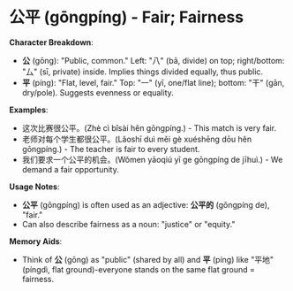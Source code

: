# **公平 (gōngpíng) - Fair; Fairness**

**Character Breakdown**:  
- **公** (gōng): "Public, common." Left: "八" (bā, divide) on top; right/bottom: "厶" (sī, private) inside. Implies things divided equally, thus public.  
- **平** (píng): "Flat, level, fair." Top: "一" (yī, one/flat line); bottom: "干" (gān, dry/pole). Suggests evenness or equality.

**Examples**:  
- 这次比赛很公平。(Zhè cì bǐsài hěn gōngpíng.) - This match is very fair.  
- 老师对每个学生都很公平。(Lǎoshī duì měi gè xuéshēng dōu hěn gōngpíng.) - The teacher is fair to every student.  
- 我们要求一个公平的机会。(Wǒmen yāoqiú yī ge gōngpíng de jīhuì.) - We demand a fair opportunity.

**Usage Notes**:  
- **公平** (gōngpíng) is often used as an adjective: **公平的** (gōngpíng de), "fair."  
- Can also describe fairness as a noun: "justice" or "equity."

**Memory Aids**:  
- Think of **公** (gōng) as "public" (shared by all) and **平** (píng) like "平地" (píngdì, flat ground)-everyone stands on the same flat ground = fairness.